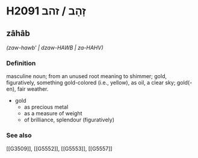 # H2091 זָהָב / זהב

## zâhâb

_(zaw-hawb' | dzaw-HAWB | za-HAHV)_

### Definition

masculine noun; from an unused root meaning to shimmer; gold, figuratively, something gold-colored (i.e., yellow), as oil, a clear sky; gold(-en), fair weather.

- gold
    - as precious metal
    - as a measure of weight
    - of brilliance, splendour (figuratively)
### See also

[[G3509]], [[G5552]], [[G5553]], [[G5557]]

